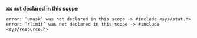 
**xx not declared in this scope**
    
    error: ‘umask’ was not declared in this scope -> #include <sys/stat.h>
    error: ‘rlimit’ was not declared in this scope -> #include <sys/resource.h>
